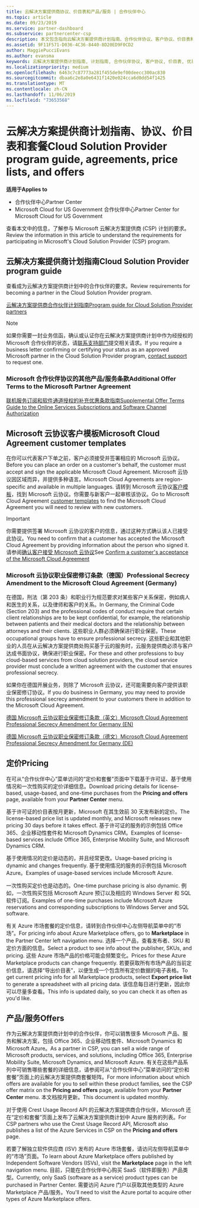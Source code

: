 ```yaml
---
title: 云解决方案提供商协议、价目表和产品/服务 | 合作伙伴中心
ms.topic: article
ms.date: 09/23/2019
ms.service: partner-dashboard
ms.subservice: partnercenter-csp
description: 本文包含指向云解决方案提供商计划指南、合作伙伴协议、客户协议、价目表和产品/服务的链接。
ms.assetid: 9F11F571-D036-4C36-8440-8D20ED9F0CD2
author: MaggiePucciEvans
ms.author: evansma
keywords: 云解决方案提供商计划指南, 计划指南, 合作伙伴协议, 客户协议, 价目表, 优惠
ms.localizationpriority: medium
ms.openlocfilehash: 6463c7c87773a281f455de9ef00deecc300ac830
ms.sourcegitcommit: dbaa6c2e8a0e6431f1420e024cca6d0dd54f1425
ms.translationtype: MT
ms.contentlocale: zh-CN
ms.lasthandoff: 11/06/2019
ms.locfileid: "73653568"
---
```

# <a name="cloud-solution-provider-program-guide-agreements-price-lists-and-offers"></a><span data-ttu-id="eb16c-104">云解决方案提供商计划指南、协议、价目表和套餐</span><span class="sxs-lookup"><span data-stu-id="eb16c-104">Cloud Solution Provider program guide, agreements, price lists, and offers</span></span>

<span data-ttu-id="eb16c-105">**适用于**</span><span class="sxs-lookup"><span data-stu-id="eb16c-105">**Applies to**</span></span>

-  <span data-ttu-id="eb16c-106">合作伙伴中心</span><span class="sxs-lookup"><span data-stu-id="eb16c-106">Partner Center</span></span>
-  <span data-ttu-id="eb16c-107">Microsoft Cloud for US Government 合作伙伴中心</span><span class="sxs-lookup"><span data-stu-id="eb16c-107">Partner Center for Microsoft Cloud for US Government</span></span>


<span data-ttu-id="eb16c-108">查看本文中的信息，了解参与 Microsoft 云解决方案提供商 (CSP) 计划的要求。</span><span class="sxs-lookup"><span data-stu-id="eb16c-108">Review the information in this article to understand the requirements for participating in Microsoft's Cloud Solution Provider (CSP) program.</span></span>

## <a name="cloud-solution-provider-program-guide"></a><span data-ttu-id="eb16c-109">云解决方案提供商计划指南</span><span class="sxs-lookup"><span data-stu-id="eb16c-109">Cloud Solution Provider program guide</span></span>

<span data-ttu-id="eb16c-110">查看成为云解决方案提供商计划中的合作伙伴的要求。</span><span class="sxs-lookup"><span data-stu-id="eb16c-110">Review requirements for becoming a partner in the Cloud Solution Provider program.</span></span>

[<span data-ttu-id="eb16c-111">云解决方案提供商合作伙伴计划指南</span><span class="sxs-lookup"><span data-stu-id="eb16c-111">Program guide for Cloud Solution Provider partners</span></span>](https://go.microsoft.com/fwlink/p/?LinkId=617100)

>[!Note]
><span data-ttu-id="eb16c-112">如果你需要一封业务信函，确认或认证你在云解决方案提供商计划中作为经授权的 Microsoft 合作伙伴的状态，请[联系支持部门](https://partner.microsoft.com/pcv/servicerequests/create)提交相关请求。</span><span class="sxs-lookup"><span data-stu-id="eb16c-112">If you require a business letter confirming or certifying your status as an approved Microsoft partner in the Cloud Solution Provider program, [contact support](https://partner.microsoft.com/pcv/servicerequests/create) to request one.</span></span>

### <a name="additional-offer-terms-to-the-microsoft-partner-agreement"></a><span data-ttu-id="eb16c-113">Microsoft 合作伙伴协议的其他产品/服务条款</span><span class="sxs-lookup"><span data-stu-id="eb16c-113">Additional Offer Terms to the Microsoft Partner Agreement</span></span>

[<span data-ttu-id="eb16c-114">联机服务订阅和软件通道授权的补充优惠条款指南</span><span class="sxs-lookup"><span data-stu-id="eb16c-114">Supplemental Offer Terms Guide to the Online Services Subscriptions and Software Channel Authorization</span></span>](https://query.prod.cms.rt.microsoft.com/cms/api/am/binary/RE3NOo7)

## <a name="microsoft-cloud-agreement-customer-templates"></a><span data-ttu-id="eb16c-115">Microsoft 云协议客户模板</span><span class="sxs-lookup"><span data-stu-id="eb16c-115">Microsoft Cloud Agreement customer templates</span></span>

<span data-ttu-id="eb16c-116">在你可以代表客户下单之前，客户必须接受并签署相应的 Microsoft 云协议。</span><span class="sxs-lookup"><span data-stu-id="eb16c-116">Before you can place an order on a customer's behalf, the customer must accept and sign the applicable Microsoft Cloud Agreement.</span></span> <span data-ttu-id="eb16c-117">Microsoft 云协议因区域而异，并提供多种语言。</span><span class="sxs-lookup"><span data-stu-id="eb16c-117">Microsoft Cloud Agreements are region-specific and available in multiple languages.</span></span> <span data-ttu-id="eb16c-118">请转到 Microsoft 云协议[客户模板](agreements.md)，找到 Microsoft 云协议。你需要与新客户一起审核该协议。</span><span class="sxs-lookup"><span data-stu-id="eb16c-118">Go to Microsoft Cloud Agreement [customer templates](agreements.md) to find the Microsoft Cloud Agreement you will need to review with new customers.</span></span>

>[!IMPORTANT]
><span data-ttu-id="eb16c-119">你需要提供签署 Microsoft 云协议的客户的信息，通过这种方式确认该人已接受此协议。</span><span class="sxs-lookup"><span data-stu-id="eb16c-119">You need to confirm that a customer has accepted the Microsoft Cloud Agreement by providing information about the person who signed it.</span></span> <span data-ttu-id="eb16c-120">请参阅[确认客户接受 Microsoft 云协议](confirm-consent.md)</span><span class="sxs-lookup"><span data-stu-id="eb16c-120">See [Confirm a customer's acceptance of the Microsoft Cloud Agreement](confirm-consent.md)</span></span> 

### <a name="professional-secrecy-amendment-to-the-microsoft-cloud-agreement-germany"></a><span data-ttu-id="eb16c-121">Microsoft 云协议职业保密修订条款（德国）</span><span class="sxs-lookup"><span data-stu-id="eb16c-121">Professional Secrecy Amendment to the Microsoft Cloud Agreement (Germany)</span></span>

<span data-ttu-id="eb16c-122">在德国，刑法（第 203 条）和职业行为规范要求对某些客户关系保密，例如病人和医生的关系，以及律师和客户的关系。</span><span class="sxs-lookup"><span data-stu-id="eb16c-122">In Germany, the Criminal Code (Section 203) and the professional codes of conduct require that certain client relationships are to be kept confidential, for example, the relationship between patients and their medical doctors and the relationship between attorneys and their clients.</span></span> <span data-ttu-id="eb16c-123">这些职业人群必须确保进行职业保密。</span><span class="sxs-lookup"><span data-stu-id="eb16c-123">These occupational groups have to ensure professional secrecy.</span></span> <span data-ttu-id="eb16c-124">这些职业和其他职业的人员在从云解决方案提供商处购买基于云的服务时，云服务提供商必须与客户达成书面协议，确保进行职业保密。</span><span class="sxs-lookup"><span data-stu-id="eb16c-124">For these and other professions to buy cloud-based services from cloud solution providers, the cloud service provider must conclude a written agreement with the customer that ensures professional secrecy.</span></span>

<span data-ttu-id="eb16c-125">如果你在德国开展业务，则除了 Microsoft 云协议，还可能需要向客户提供该职业保密修订协议。</span><span class="sxs-lookup"><span data-stu-id="eb16c-125">If you do business in Germany, you may need to provide this professional secrecy amendment to your customers there in addition to the Microsoft Cloud Agreement.</span></span>

[<span data-ttu-id="eb16c-126">德国 Microsoft 云协议职业保密修订条款（英文）</span><span class="sxs-lookup"><span data-stu-id="eb16c-126">Microsoft Cloud Agreement Professional Secrecy Amendment for Germany (EN)</span></span>](https://go.microsoft.com/fwlink/?linkid=2030827&clcid=0x409)

[<span data-ttu-id="eb16c-127">德国 Microsoft 云协议职业保密修订条款（德文）</span><span class="sxs-lookup"><span data-stu-id="eb16c-127">Microsoft Cloud Agreement Professional Secrecy Amendment for Germany (DE)</span></span>](https://go.microsoft.com/fwlink/?linkid=2030827&clcid=0x407)

## <a name="pricing"></a><span data-ttu-id="eb16c-128">定价</span><span class="sxs-lookup"><span data-stu-id="eb16c-128">Pricing</span></span>

<span data-ttu-id="eb16c-129">在可从“合作伙伴中心”菜单访问的“定价和套餐”页面中下载基于许可证、基于使用情况和一次性购买的定价详细信息。</span><span class="sxs-lookup"><span data-stu-id="eb16c-129">Download pricing details for license-based, usage-based, and one-time purchases from the **Pricing and offers** page, available from your **Partner Center** menu.</span></span>

<span data-ttu-id="eb16c-130">基于许可证的价目表按月更新，Microsoft 在其生效前 30 天发布新的定价。</span><span class="sxs-lookup"><span data-stu-id="eb16c-130">The license-based price list is updated monthly, and Microsoft releases new pricing 30 days before it takes effect.</span></span> <span data-ttu-id="eb16c-131">基于许可证的服务的示例包括 Office 365、企业移动性套件和 Microsoft Dynamics CRM。</span><span class="sxs-lookup"><span data-stu-id="eb16c-131">Examples of license-based services include Office 365, Enterprise Mobility Suite, and Microsoft Dynamics CRM.</span></span> 

<span data-ttu-id="eb16c-132">基于使用情况的定价是动态的，并且经常更改。</span><span class="sxs-lookup"><span data-stu-id="eb16c-132">Usage-based pricing is dynamic and changes frequently.</span></span> <span data-ttu-id="eb16c-133">基于使用情况的服务的示例包括 Microsoft Azure。</span><span class="sxs-lookup"><span data-stu-id="eb16c-133">Examples of usage-based services include Microsoft Azure.</span></span>

<span data-ttu-id="eb16c-134">一次性购买定价也是动态的。</span><span class="sxs-lookup"><span data-stu-id="eb16c-134">One-time purchase pricing is also dynamic.</span></span> <span data-ttu-id="eb16c-135">例如，一次性购买包括 Microsoft Azure 预订以及相应的 Windows Server 和 SQL 软件订阅。</span><span class="sxs-lookup"><span data-stu-id="eb16c-135">Examples of one-time purchases include Microsoft Azure reservations and corresponding subscriptions to Windows Server and SQL software.</span></span>

<span data-ttu-id="eb16c-136">有关 Azure 市场套餐的定价信息，请转到合作伙伴中心左侧导航菜单中的“市场”。</span><span class="sxs-lookup"><span data-stu-id="eb16c-136">For pricing info about Azure Marketplace offers, go to **Marketplace** in the Partner Center left navigation menu.</span></span> <span data-ttu-id="eb16c-137">选择一个产品，查看发布者、SKU 和定价方面的信息。</span><span class="sxs-lookup"><span data-stu-id="eb16c-137">Select a product to see info about the publisher, SKUs, and pricing.</span></span> <span data-ttu-id="eb16c-138">这些 Azure 市场产品的价格可能会频繁变化。</span><span class="sxs-lookup"><span data-stu-id="eb16c-138">Prices for these Azure Marketplace products can change frequently.</span></span> <span data-ttu-id="eb16c-139">若要获取所有市场产品的当前定价信息，请选择“导出价目表”，以便生成一个包含所有定价数据的电子表格。</span><span class="sxs-lookup"><span data-stu-id="eb16c-139">To get current pricing info for all Marketplace products, select **Export price list** to generate a spreadsheet with all pricing data.</span></span> <span data-ttu-id="eb16c-140">该信息每日进行更新，因此你可以尽量多查看。</span><span class="sxs-lookup"><span data-stu-id="eb16c-140">This info is updated daily, so you can check it as often as you'd like.</span></span>

## <a name="offers"></a><span data-ttu-id="eb16c-141">产品/服务</span><span class="sxs-lookup"><span data-stu-id="eb16c-141">Offers</span></span>

<span data-ttu-id="eb16c-142">作为云解决方案提供商计划中的合作伙伴，你可以销售很多 Microsoft 产品、服务和解决方案，包括 Office 365、企业移动性套件、Microsoft Dynamics 和 Microsoft Azure。</span><span class="sxs-lookup"><span data-stu-id="eb16c-142">As a partner in CSP, you can sell a wide range of Microsoft products, services, and solutions, including Office 365, Enterprise Mobility Suite, Microsoft Dynamics, and Microsoft Azure.</span></span> <span data-ttu-id="eb16c-143">有关在这些产品系列中可销售哪些套餐的详细信息，请参阅可从“合作伙伴中心”菜单访问的“定价和套餐”页面上的云解决方案提供商套餐矩阵。</span><span class="sxs-lookup"><span data-stu-id="eb16c-143">For more information about which offers are available for you to sell within these product families, see the CSP offer matrix on the **Pricing and offers** page, available from your **Partner Center** menu.</span></span> <span data-ttu-id="eb16c-144">本文档按月更新。</span><span class="sxs-lookup"><span data-stu-id="eb16c-144">This document is updated monthly.</span></span>

<span data-ttu-id="eb16c-145">对于使用 Crest Usage Record API 的云解决方案提供商合作伙伴，Microsoft 还在“定价和套餐”页面上发布了云解决方案提供商计划中 Azure 服务的列表。</span><span class="sxs-lookup"><span data-stu-id="eb16c-145">For CSP partners who use the Crest Usage Record API, Microsoft also publishes a list of the Azure Services in CSP on the **Pricing and offers** page.</span></span>

<span data-ttu-id="eb16c-146">若要了解独立软件供应商  (ISV) 发布的 Azure 市场套餐，请访问左侧导航菜单中的“市场”页面。</span><span class="sxs-lookup"><span data-stu-id="eb16c-146">To learn about Azure Marketplace offers published by Independent Software Vendors  (ISVs), visit the **Marketplace** page in the left navigation menu.</span></span> <span data-ttu-id="eb16c-147">目前，只能在合作伙伴中心购买 SaaS（软件即服务）产品类型。</span><span class="sxs-lookup"><span data-stu-id="eb16c-147">Currently, only SaaS (software as a service) product types can be purchased in Partner Center.</span></span> <span data-ttu-id="eb16c-148">需要访问 Azure 门户以获取其他类型的 Azure Marketplace 产品/服务。</span><span class="sxs-lookup"><span data-stu-id="eb16c-148">You'll need to visit the Azure portal to acquire other types of Azure Marketplace offers.</span></span>
